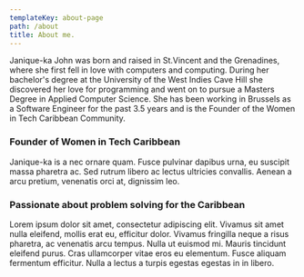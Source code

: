 ```yaml
---
templateKey: about-page
path: /about
title: About me.
---
```

Janique-ka John was born and raised in St.Vincent and the Grenadines, where she first fell in love with computers and computing. During her bachelor's degree at the University of the West Indies Cave Hill she discovered her love for programming and went on to pursue a Masters Degree in Applied Computer Science. She has been working in Brussels as a Software Engineer for the past 3.5 years and is the Founder of the Women in Tech Caribbean Community.

### Founder of Women in Tech Caribbean

Janique-ka is a nec ornare quam. Fusce pulvinar dapibus urna, eu suscipit massa pharetra ac. Sed rutrum libero ac lectus ultricies convallis. Aenean a arcu pretium, venenatis orci at, dignissim leo.

### Passionate about problem solving for the Caribbean

Lorem ipsum dolor sit amet, consectetur adipiscing elit. Vivamus sit amet nulla eleifend, mollis erat eu, efficitur dolor. Vivamus fringilla neque a risus pharetra, ac venenatis arcu tempus. Nulla ut euismod mi. Mauris tincidunt eleifend purus. Cras ullamcorper vitae eros eu elementum. Fusce aliquam fermentum efficitur. Nulla a lectus a turpis egestas egestas in in libero.